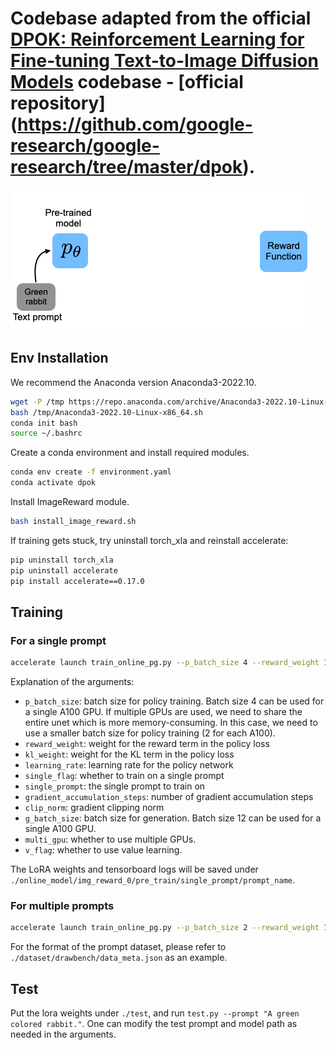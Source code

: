 # Codebase adapted from the official [DPOK: Reinforcement Learning for Fine-tuning Text-to-Image Diffusion Models](https://arxiv.org/abs/2305.16381) codebase - [official repository] (https://github.com/google-research/google-research/tree/master/dpok).

![](./img/rabbit.gif)

## Env Installation

We recommend the Anaconda version Anaconda3-2022.10.

```bash
wget -P /tmp https://repo.anaconda.com/archive/Anaconda3-2022.10-Linux-x86_64.sh
bash /tmp/Anaconda3-2022.10-Linux-x86_64.sh
conda init bash
source ~/.bashrc
```

Create a conda environment and install required modules.

```bash
conda env create -f environment.yaml
conda activate dpok
```

Install ImageReward module.

```bash
bash install_image_reward.sh
```

If training gets stuck, try uninstall torch_xla and reinstall accelerate:

```bash
pip uninstall torch_xla
pip uninstall accelerate
pip install accelerate==0.17.0
```

## Training

### For a single prompt

```bash
accelerate launch train_online_pg.py --p_batch_size 4 --reward_weight 10 --kl_weight 0.01  --learning_rate 1e-5 --single_flag 1 --single_prompt "A green colored rabbit." --gradient_accumulation_steps 12 --clip_norm 0.1 --g_batch_size 10 --multi_gpu 0 --v_flag 1
```

Explanation of the arguments:
- `p_batch_size`: batch size for policy training. Batch size 4 can be used for a single A100 GPU. If multiple GPUs are used, we need to share the entire unet which is more memory-consuming. In this case, we need to use a smaller batch size for policy training (2 for each A100).
- `reward_weight`: weight for the reward term in the policy loss
- `kl_weight`: weight for the KL term in the policy loss
- `learning_rate`: learning rate for the policy network
- `single_flag`: whether to train on a single prompt
- `single_prompt`: the single prompt to train on
- `gradient_accumulation_steps`: number of gradient accumulation steps
- `clip_norm`: gradient clipping norm
- `g_batch_size`: batch size for generation. Batch size 12 can be used for a single A100 GPU.
- `multi_gpu`: whether to use multiple GPUs.
- `v_flag`: whether to use value learning.

The LoRA weights and tensorboard logs will be saved under `./online_model/img_reward_0/pre_train/single_prompt/prompt_name`.

### For multiple prompts

```bash
accelerate launch train_online_pg.py --p_batch_size 2 --reward_weight 1000 --kl_weight 0.1  --learning_rate 1e-5 --single_flag 0 --prompt_path ./dataset/drawbench/data_meta.json --gradient_accumulation_steps 12 --clip_norm 0.1 --g_batch_size 6 --multi_gpu 1 --max_train_steps 100000 --v_flag 1
```

For the format of the prompt dataset, please refer to `./dataset/drawbench/data_meta.json` as an example. 

## Test
Put the lora weights under `./test`, and run `test.py --prompt "A green colored rabbit."`. One can modify the test prompt and model path as needed in the arguments.
